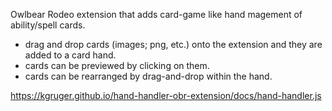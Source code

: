 Owlbear Rodeo extension that adds card-game like hand magement of ability/spell cards.
* drag and drop cards (images; png, etc.) onto the extension and they are added to a card hand. 
* cards can be previewed by clicking on them.
* cards can be rearranged by drag-and-drop within the hand.

https://kgruger.github.io/hand-handler-obr-extension/docs/hand-handler.js